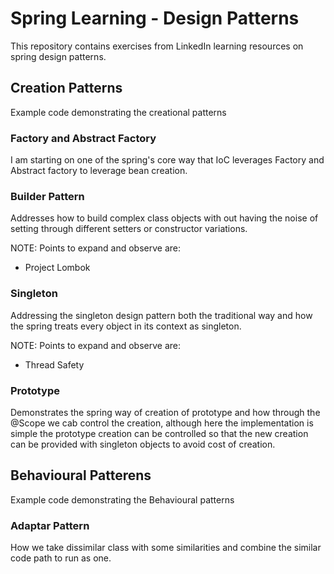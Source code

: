 # Spring Learning - Design Patterns

This repository contains exercises from LinkedIn learning resources on spring design patterns.

## Creation Patterns 

Example code demonstrating the creational patterns

### Factory and Abstract Factory

I am starting on one of the spring's core way that IoC leverages Factory and Abstract factory to leverage bean creation.

### Builder Pattern

Addresses how to build complex class objects with out having the noise of setting through different setters or constructor variations.

NOTE: Points to expand and observe are:
- Project Lombok

### Singleton

Addressing the singleton design pattern both the traditional way and how the spring treats every object in its context as singleton.

NOTE: Points to expand and observe are:
- Thread Safety

### Prototype

Demonstrates the spring way of creation of prototype and how through the @Scope we cab control the creation, although here the implementation is simple the prototype creation can be controlled so that 
the new creation can be provided with singleton objects to avoid cost of creation.

## Behavioural Patterens

Example code demonstrating the Behavioural patterns

### Adaptar Pattern
How we take dissimilar class with some similarities and combine the similar code path to run as one.